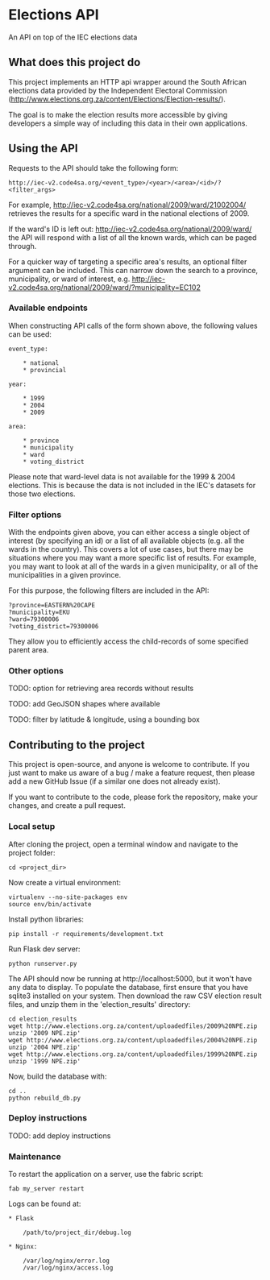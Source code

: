 # Elections API

An API on top of the IEC elections data

## What does this project do

This project implements an HTTP api wrapper around the South African elections data provided
by the Independent Electoral Commission (http://www.elections.org.za/content/Elections/Election-results/).

The goal is to make the election results more accessible by giving developers a simple way of
including this data in their own applications.

## Using the API

Requests to the API should take the following form:

    http://iec-v2.code4sa.org/<event_type>/<year>/<area>/<id>/?<filter_args>

For example, http://iec-v2.code4sa.org/national/2009/ward/21002004/
retrieves the results for a specific ward in the national elections of 2009.

If the ward's ID is left out: http://iec-v2.code4sa.org/national/2009/ward/ the API will respond with a list of all the known wards, which can be paged through.

For a quicker way of targeting a specific area's results, an optional filter argument can be included. This can
narrow down the search to a province, municipality, or ward of interest, e.g. http://iec-v2.code4sa.org/national/2009/ward/?municipality=EC102

### Available endpoints

When constructing API calls of the form shown above, the following values can be used:

    event_type:

        * national
        * provincial

    year:

        * 1999
        * 2004
        * 2009

    area:

        * province
        * municipality
        * ward
        * voting_district

Please note that ward-level data is not available for the 1999 & 2004 elections. This is because the data is not
included in the IEC's datasets for those two elections.

### Filter options

With the endpoints given above, you can either access a single object of interest (by specifying an id) or a list
of all available objects (e.g. all the wards in the country). This covers a lot of use cases, but there may
be situations where you may want a more specific list of results. For example, you may want to look at all
of the wards in a given municipality, or all of the municipalities in a given province.

For this purpose, the following filters are included in the API:

    ?province=EASTERN%20CAPE
    ?municipality=EKU
    ?ward=79300006
    ?voting_district=79300006

They allow you to efficiently access the child-records of some specified parent area.

### Other options

TODO: option for retrieving area records without results

TODO: add GeoJSON shapes where available

TODO: filter by latitude & longitude, using a bounding box

## Contributing to the project

This project is open-source, and anyone is welcome to contribute. If you just want to make us aware of a bug / make
a feature request, then please add a new GitHub Issue (if a similar one does not already exist).

If you want to contribute to the code, please fork the repository, make your changes, and create a pull request.

### Local setup

After cloning the project, open a terminal window and navigate to the project folder:

    cd <project_dir>

Now create a virtual environment:

    virtualenv --no-site-packages env
    source env/bin/activate

Install python libraries:

    pip install -r requirements/development.txt

Run Flask dev server:

    python runserver.py

The API should now be running at http://localhost:5000, but it won't have any data to display. To populate
the database, first ensure that you have sqlite3 installed on your system. Then download the raw CSV election
result files, and unzip them in the 'election_results' directory:

    cd election_results
    wget http://www.elections.org.za/content/uploadedfiles/2009%20NPE.zip
    unzip '2009 NPE.zip'
    wget http://www.elections.org.za/content/uploadedfiles/2004%20NPE.zip
    unzip '2004 NPE.zip'
    wget http://www.elections.org.za/content/uploadedfiles/1999%20NPE.zip
    unzip '1999 NPE.zip'

Now, build the database with:

    cd ..
    python rebuild_db.py

### Deploy instructions

TODO: add deploy instructions

### Maintenance

To restart the application on a server, use the fabric script:

    fab my_server restart

Logs can be found at:

    * Flask

        /path/to/project_dir/debug.log

    * Nginx:

        /var/log/nginx/error.log
        /var/log/nginx/access.log
